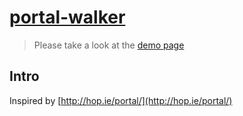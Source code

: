 [portal-walker](http://peter-mouland.github.io/portal-walker)  
========================

> Please take a look at the [demo page](http://peter-mouland.github.io/portal-walker)

## Intro

Inspired by [http://hop.ie/portal/](http://hop.ie/portal/)

